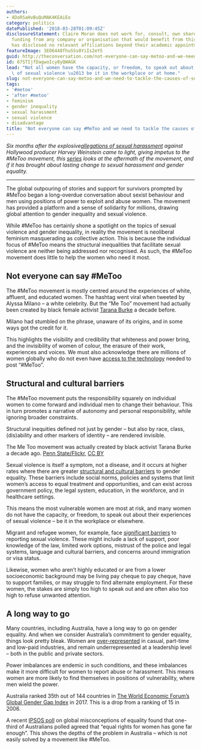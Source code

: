 ```yaml
---
authors:
- 4DoRSaHvBuQuMAK4KEAiEo
category: politics
datePublished: '2018-03-28T01:09:45Z'
disclosureStatement: Claire Moran does not work for, consult, own shares in or receive
  funding from any company or organisation that would benefit from this article, and
  has disclosed no relevant affiliations beyond their academic appointment.
featureImage: 3EO6448fhuSSs0YiIs2eYS
guid: http://theconversation.com/not-everyone-can-say-metoo-and-we-need-to-tackle-the-causes-of-sexual-violence-93075
id: 67STIjfDagwoIcy8yQWAGK
lead: "Not all women have the capacity, or freedom, to speak out about their experiences\
  \ of sexual violence \u2013 be it in the workplace or at home."
slug: not-everyone-can-say-metoo-and-we-need-to-tackle-the-causes-of-sexual-violence
tags:
- '#metoo'
- 'after #metoo'
- feminism
- gender inequality
- sexual harassment
- sexual violence
- disadvantage
title: 'Not everyone can say #MeToo and we need to tackle the causes of sexual violence'
---
```

_Six months after the explosive[allegations of sexual harassment](https://www.nytimes.com/2017/10/05/us/harvey-weinstein-harassment-allegations.html) against Hollywood producer Harvey Weinstein came to light, giving impetus to the #MeToo movement, this [series](https://theconversation.com/au/topics/after-metoo-50716) looks at the aftermath of the movement, and if it has brought about lasting change to sexual harassment and gender equality._

* * *

The global outpouring of stories and support for survivors prompted by #MeToo began a long-overdue conversation about sexist behaviour and men using positions of power to exploit and abuse women. The movement has provided a platform and a sense of solidarity for millions, drawing global attention to gender inequality and sexual violence.

While #MeToo has certainly shone a spotlight on the topics of sexual violence and gender inequality, in reality the movement is neoliberal feminism masquerading as collective action. This is because the individual focus of #MeToo means the structural inequalities that facilitate sexual violence are neither being addressed nor recognised. As such, the #MeToo movement does little to help the women who need it most.

## Not everyone can say #MeToo

The #MeToo movement is mostly centred around the experiences of white, affluent, and educated women. The hashtag went viral when tweeted by Alyssa Milano – a white celebrity. But the “Me Too” movement had actually been created by black female activist [Tarana Burke](https://www.theguardian.com/world/2018/jan/15/me-too-founder-tarana-burke-women-sexual-assault) a decade before. 

Milano had stumbled on the phrase, unaware of its origins, and in some ways got the credit for it.

> [](https://twitter.com/Alyssa_Milano/status/919659438700670976)

This highlights the visibility and credibility that whiteness and power bring, and the invisibility of women of colour, the erasure of their work, experiences and voices. We must also acknowledge there are millions of women globally who do not even have [access to the technology](http://documents.worldbank.org/curated/en/961621467994698644/pdf/102724-WDR-WDR2016Overview-ENGLISH-WebResBox-394840B-OUO-9.pdf) needed to post “#MeToo”.


## Structural and cultural barriers

The #MeToo movement puts the responsibility squarely on individual women to come forward and individual men to change their behaviour. This in turn promotes a narrative of autonomy and personal responsibility, while ignoring broader constraints. 

Structural inequities defined not just by gender – but also by race, class, (dis)ability and other markers of identity – are rendered invisible.

[](https://images.theconversation.com/files/211879/original/file-20180326-54863-i3q41u.jpg?ixlib=rb-1.1.0&q=45&auto=format&w=1000&fit=clip) The Me Too movement was actually created by black activist Tarana Burke a decade ago. [Penn State/Flickr](https://www.flickr.com/photos/pennstatelive/39019295020/in/photolist-21aJfkr-JttbDn-22s15ZS-DLmKht-DLmMk6), [CC BY](http://creativecommons.org/licenses/by/4.0/)

Sexual violence is itself a symptom, not a disease, and it occurs at higher rates where there are greater [structural and cultural barriers](https://aifs.gov.au/sites/default/files/publication-documents/ressum7.pdf) to gender equality. These barriers include social norms, policies and systems that limit women’s access to equal treatment and opportunities, and can exist across government policy, the legal system, education, in the workforce, and in healthcare settings.


This means the most vulnerable women are most at risk, and many women do not have the capacity, or freedom, to speak out about their experiences of sexual violence – be it in the workplace or elsewhere. 

Migrant and refugee women, for example, face [significant barriers](https://aifs.gov.au/publications/supporting-women-cald-backgrounds-who-are-victimsurvivors-sexual-violen/export) to reporting sexual violence. These might include a lack of support, poor knowledge of the law, limited work options, mistrust of the police and legal systems, language and cultural barriers, and concerns around immigration or visa status.

Likewise, women who aren’t highly educated or are from a lower socioeconomic background may be living pay cheque to pay cheque, have to support families, or may struggle to find alternate employment. For these women, the stakes are simply too high to speak out and are often also too high to refuse unwanted attention.

## A long way to go

Many countries, including Australia, have a long way to go on gender equality. And when we consider Australia’s commitment to gender equality, things look pretty bleak. Women are [over-represented](https://www.humanrights.gov.au/education/face-facts/face-facts-gender-equality-2018#fn9) in casual, part-time and low-paid industries, and remain underrepresented at a leadership level – both in the public and private sectors. 

Power imbalances are endemic in such conditions, and these imbalances make it more difficult for women to report abuse or harassment. This means women are more likely to find themselves in positions of vulnerability, where men wield the power. 

Australia ranked 35th out of 144 countries in [The World Economic Forum’s Global Gender Gap Index](http://reports.weforum.org/global-gender-gap-report-2017/?doing_wp_cron=1521009304.7588300704956054687500) in 2017. This is a drop from a ranking of 15 in 2006. 

A recent [IPSOS poll](https://www.ipsos.com/sites/default/files/ct/news/documents/2018-03/international-womens-day-2018-global-misperceptions-of-equality-and-the-need-to-press-for-progress_1.pdf) on global misconceptions of equality found that one-third of Australians polled agreed that “equal rights for women has gone far enough”. This shows the depths of the problem in Australia – which is not easily solved by a movement like #MeToo.